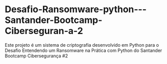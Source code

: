 # Desafio-Ransomware-python---Santander-Bootcamp-Ciberseguran-a-2
Este projeto é um sistema de criptografia desenvolvido em Python para o Desafio  Entendendo um Ransomware na Prática com Python do Santander Bootcamp Cibersegurança #2
